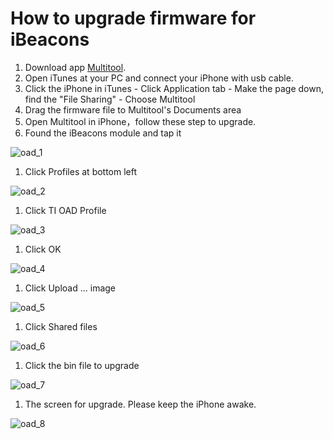 # How to upgrade firmware for iBeacons

1. Download app [Multitool](https://itunes.apple.com/app/id580494818?mt=8).
1. Open iTunes at your PC and connect your iPhone with usb cable.
1. Click the iPhone in iTunes - Click Application tab - Make the page down, find the "File Sharing" - Choose Multitool
1. Drag the firmware file to Multitool's Documents area
1. Open Multitool in iPhone，follow these step to upgrade.
1. Found the iBeacons module and tap it

 ![oad_1](http://img.viewc.com/oad/oad_1.png)

1. Click Profiles at bottom left

 ![oad_2](http://img.viewc.com/oad/oad_2.png)

1. Click TI OAD Profile

 ![oad_3](http://img.viewc.com/oad/oad_3.png)

1. Click OK

 ![oad_4](http://img.viewc.com/oad/oad_4.png)

1. Click Upload ... image

 ![oad_5](http://img.viewc.com/oad/oad_5.png)

1. Click Shared files

 ![oad_6](http://img.viewc.com/oad/oad_6.png)

1. Click the bin file to upgrade

 ![oad_7](http://img.viewc.com/oad/oad_7.png)

1. The screen for upgrade. Please keep the iPhone awake.

 ![oad_8](http://img.viewc.com/oad/oad_8.png)
